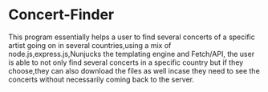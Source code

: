 # Concert-Finder

This program essentially helps a user to find several concerts of a specific artist going on in several countries,using a mix of node.js,express.js,Nunjucks the templating engine and Fetch/API, the user is able to not only find several concerts in a specific country but if they choose,they can also download the files as well incase they need to see the concerts without necessarily coming back to the server.
